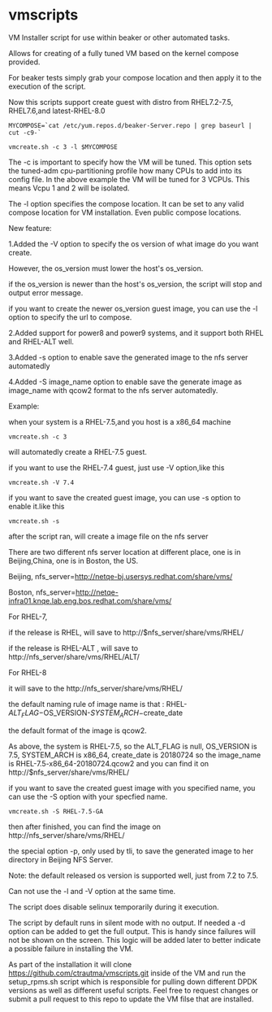 # vmscripts

VM Installer script for use within beaker or other automated tasks.

Allows for creating of a fully tuned VM based on the kernel compose 
provided.

For beaker tests simply grab your compose location and then apply it 
to the execution of the script.

Now this scripts support create guest with distro from RHEL7.2-7.5, RHEL7.6,and latest-RHEL-8.0

```
MYCOMPOSE=`cat /etc/yum.repos.d/beaker-Server.repo | grep baseurl | cut -c9-`

vmcreate.sh -c 3 -l $MYCOMPOSE
```

The -c is important to specify how the VM will be tuned. This option 
sets the tuned-adm cpu-partitioning profile how many CPUs to add
into its config file.  In the above example the VM will be tuned
for 3 VCPUs. This means Vcpu 1 and 2 will be isolated.

The -l option specifies the compose location. It can be set to
any valid compose location for VM installation. Even public compose
locations.

New feature:

1.Added the -V option to specify the os version of what image do you want
create.

However, the os_version must lower the host's os_version. 

if the os_version is newer than the host's os_version, the script will stop and output error message.

if you want to create the newer os_version guest image, you can use the -l option to specify the url to compose.

2.Added support for power8 and power9 systems, and it support both RHEL and RHEL-ALT well.

3.Added -s option to enable save the generated image to the nfs server automatedly

4.Added -S image_name  option to enable save the generate image as image_name with qcow2 format
           to the nfs server automatedly.

Example:

when your system is a RHEL-7.5,and you host is a x86_64 machine

	vmcreate.sh -c 3 
will automatedly create a RHEL-7.5 guest.

if you want to use the RHEL-7.4 guest,
just use -V option,like this

	vmcreate.sh -V 7.4


if you want to save the created guest image,
you can use -s option to enable it.like this
	
	vmcreate.sh -s
after the script ran, will create a image file on the nfs server


There are two different nfs server location at different place,
one is in Beijing,China, one is in Boston, the US.

Beijing, nfs_server=http://netqe-bj.usersys.redhat.com/share/vms/

Boston,  nfs_server=http://netqe-infra01.knqe.lab.eng.bos.redhat.com/share/vms/

For RHEL-7,

   if the release is RHEL, will save to http://$nfs_server/share/vms/RHEL/
   
   if the release is RHEL-ALT , will save to http://nfs_server/share/vms/RHEL/ALT/
   
For RHEL-8

   it will save to the http://nfs_server/share/vms/RHEL/
   
   the default naming rule of image name is that : RHEL-$ALT_FLAG-$OS_VERSION-$SYSTEM_ARCH-$create_date
   
   the default format of the image is qcow2.
   
   As above, the system is RHEL-7.5, so the ALT_FLAG is null, OS_VERSION is 7.5, SYSTEM_ARCH is x86_64, create_date is 20180724
   so the image_name is RHEL-7.5-x86_64-20180724.qcow2 and you can find it on http://$nfs_server/share/vms/RHEL/
   
if you want to save the created guest image with you specified name, you can use the -S option with your specfied name.	

	vmcreate.sh -S RHEL-7.5-GA
   then after finished, you can find the image on http://nfs_server/share/vms/RHEL/


the special option -p, only used by tli, to save the generated image to her directory in Beijing NFS Server.

 
 
Note: 
the default released os version is supported well, just from 7.2 to 7.5.


Can not use the -l and -V option at the same time.



The script does disable selinux temporarily during it execution.

The script by default runs in silent mode with no output. If needed
a -d option can be added to get the full output. This is handy since
failures will not be shown on the screen. This logic will be added
later to better indicate a possible failure in installing the VM.

As part of the installation it will clone 
https://github.com/ctrautma/vmscripts.git inside of the VM and run
the setup_rpms.sh script which is responsible for pulling down
different DPDK versions as well as different useful scripts. Feel
free to request changes or submit a pull request to this repo to
update the VM filse that are installed.
